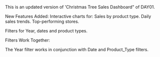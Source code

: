 This is an updated version of 'Christmas Tree Sales Dashboard" of DAY01.

New Features Added:
Interactive charts for:
	Sales by product type.
	Daily sales trends.
	Top-performing stores.

Filters for Year, dates and product types.


Filters Work Together:

The Year filter works in conjunction with Date and Product_Type filters.